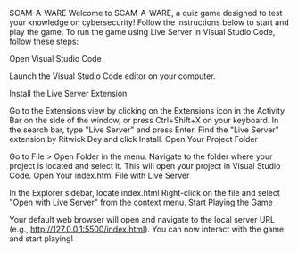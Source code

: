 SCAM-A-WARE
Welcome to SCAM-A-WARE, a quiz game designed to test your knowledge on cybersecurity! Follow the instructions below to start and play the game.
To run the game using Live Server in Visual Studio Code, follow these steps:

Open Visual Studio Code

Launch the Visual Studio Code editor on your computer.

Install the Live Server Extension

Go to the Extensions view by clicking on the Extensions icon in the Activity Bar on the side of the window, or press Ctrl+Shift+X on your keyboard.
In the search bar, type "Live Server" and press Enter.
Find the "Live Server" extension by Ritwick Dey and click Install.
Open Your Project Folder

Go to File > Open Folder in the menu.
Navigate to the folder where your project is located and select it. This will open your project in Visual Studio Code.
Open Your index.html File with Live Server

In the Explorer sidebar, locate index.html 
Right-click on the file and select "Open with Live Server" from the context menu.
Start Playing the Game

Your default web browser will open and navigate to the local server URL (e.g., http://127.0.0.1:5500/index.html).
You can now interact with the game and start playing!